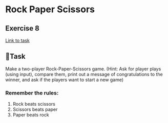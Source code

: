 # Rock Paper Scissors   
## Exercise 8 
[Link to task](https://www.practicepython.org/exercise/2014/03/26/08-rock-paper-scissors.html)
## :briefcase:Task
Make a two-player Rock-Paper-Scissors game. (Hint: Ask for player plays (using input), compare them, print out a message of congratulations to the winner, and ask if the players want to start a new game)

### Remember the rules:

1. Rock beats scissors
2. Scissors beats paper
3. Paper beats rock  
